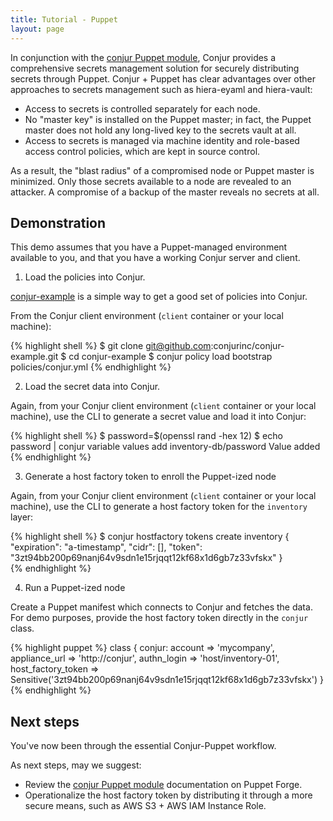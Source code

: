 ```yaml
---
title: Tutorial - Puppet
layout: page
---
```


In conjunction with the [conjur Puppet module](https://forge.puppet.com/conjur/conjur),
Conjur provides a comprehensive secrets management solution for securely
distributing secrets through Puppet. Conjur + Puppet has clear advantages
over other approaches to secrets management such as hiera-eyaml and hiera-vault:

* Access to secrets is controlled separately for each node. 
* No "master key" is installed on the Puppet master; in fact, the Puppet master
does not hold any long-lived key to the secrets vault at all.
* Access to secrets is managed via machine identity and role-based access control policies, which are kept in source control.

As a result, the "blast radius" of a compromised node or Puppet master is minimized.
Only those secrets available to a node are revealed to an attacker. A compromise
of a backup of the master reveals no secrets at all.

## Demonstration

This demo assumes that you have a Puppet-managed environment available to you,
and that you have a working Conjur server and client.

1) Load the policies into Conjur.

[conjur-example](https://github.com/conjurinc/conjur-example/) is a simple way to get a good set of policies into Conjur.

From the Conjur client environment (`client` container or your local machine):

{% highlight shell %}
$ git clone git@github.com:conjurinc/conjur-example.git
$ cd conjur-example
$ conjur policy load bootstrap policies/conjur.yml
{% endhighlight %}

2) Load the secret data into Conjur.

Again, from your Conjur client environment (`client` container or your local machine),
use the CLI to generate a secret value and load it into Conjur:

{% highlight shell %}
$ password=$(openssl rand -hex 12)
$ echo password | conjur variable values add inventory-db/password
Value added
{% endhighlight %}

3) Generate a host factory token to enroll the Puppet-ized node

Again, from your Conjur client environment (`client` container or your local machine),
use the CLI to generate a host factory token for the `inventory` layer:

{% highlight shell %}
$ conjur hostfactory tokens create inventory
{
  "expiration": "a-timestamp",
  "cidr": [],
  "token": "3zt94bb200p69nanj64v9sdn1e15rjqqt12kf68x1d6gb7z33vfskx"
}    
{% endhighlight %}

4) Run a Puppet-ized node

Create a Puppet manifest which connects to Conjur and fetches the data.
For demo purposes, provide the host factory token directly in the `conjur`
class. 

{% highlight puppet %}
class { conjur:
  account         => 'mycompany',
  appliance_url   => 'http://conjur',
  authn_login     => 'host/inventory-01',
  host_factory_token => Sensitive('3zt94bb200p69nanj64v9sdn1e15rjqqt12kf68x1d6gb7z33vfskx')
}    
{% endhighlight %}

## Next steps

You've now been through the essential Conjur-Puppet workflow. 

As next steps, may we suggest:

* Review the [conjur Puppet module](https://forge.puppet.com/conjur/conjur) documentation
on Puppet Forge.
* Operationalize the host factory token by distributing it through a more 
secure means, such as AWS S3 + AWS IAM Instance Role.

 
